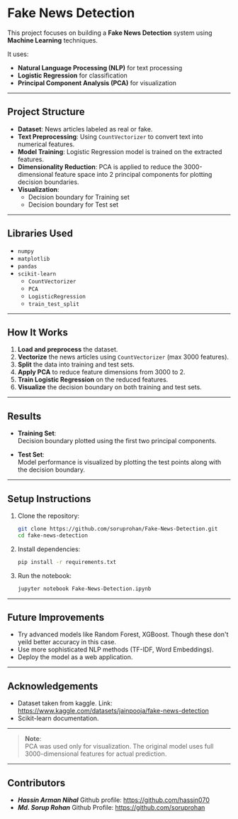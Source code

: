 # Fake News Detection

This project focuses on building a **Fake News Detection** system using **Machine Learning** techniques.

It uses:
- **Natural Language Processing (NLP)** for text processing
- **Logistic Regression** for classification
- **Principal Component Analysis (PCA)** for visualization

---

## Project Structure

- **Dataset**: News articles labeled as real or fake.
- **Text Preprocessing**: Using `CountVectorizer` to convert text into numerical features.
- **Model Training**: Logistic Regression model is trained on the extracted features.
- **Dimensionality Reduction**: PCA is applied to reduce the 3000-dimensional feature space into 2 principal components for plotting decision boundaries.
- **Visualization**:
  - Decision boundary for Training set
  - Decision boundary for Test set

---

## Libraries Used

- `numpy`
- `matplotlib`
- `pandas`
- `scikit-learn`
  - `CountVectorizer`
  - `PCA`
  - `LogisticRegression`
  - `train_test_split`

---

## How It Works

1. **Load and preprocess** the dataset.
2. **Vectorize** the news articles using `CountVectorizer` (max 3000 features).
3. **Split** the data into training and test sets.
4. **Apply PCA** to reduce feature dimensions from 3000 to 2.
5. **Train Logistic Regression** on the reduced features.
6. **Visualize** the decision boundary on both training and test sets.

---

## Results

- **Training Set**:  
  Decision boundary plotted using the first two principal components.

- **Test Set**:  
  Model performance is visualized by plotting the test points along with the decision boundary.

---

## Setup Instructions

1. Clone the repository:
   ```bash
   git clone https://github.com/soruprohan/Fake-News-Detection.git
   cd fake-news-detection
   ```

2. Install dependencies:
   ```bash
   pip install -r requirements.txt
   ```

3. Run the notebook:
   ```bash
   jupyter notebook Fake-News-Detection.ipynb
   ```

---

## Future Improvements

- Try advanced models like Random Forest, XGBoost. Though these don't yeild better accuracy in this case.
- Use more sophisticated NLP methods (TF-IDF, Word Embeddings).
- Deploy the model as a web application.

---

## Acknowledgements

- Dataset taken from kaggle. Link: 
https://www.kaggle.com/datasets/jainpooja/fake-news-detection
- Scikit-learn documentation.

---

> **Note**:  
> PCA was used only for visualization. The original model uses full 3000-dimensional features for actual prediction.

---

## Contributors
- ***Hassin Arman Nihal*** Github profile: https://github.com/hassin070 
- ***Md. Sorup Rohan*** Github Profile: https://github.com/soruprohan
